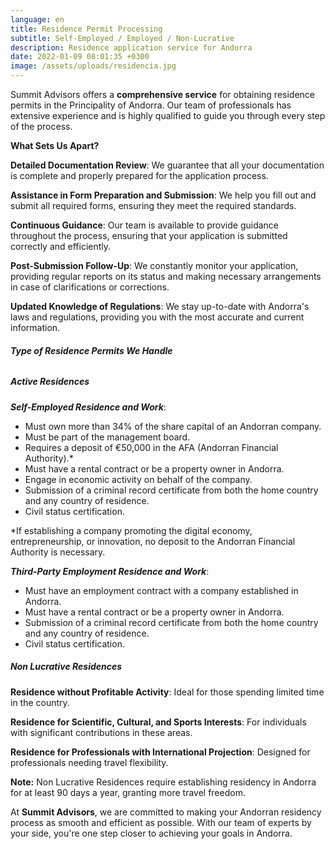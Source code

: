 ```yaml
---
language: en
title: Residence Permit Processing
subtitle: Self-Employed / Employed / Non-Lucrative
description: Residence application service for Andorra
date: 2022-01-09 08:01:35 +0300
image: /assets/uploads/residencia.jpg
---
```

Summit Advisors offers a **comprehensive service** for obtaining residence permits in the Principality of Andorra. Our team of professionals has extensive experience and is highly qualified to guide you through every step of the process.

**What Sets Us Apart?**

**Detailed Documentation Review**: We guarantee that all your documentation is complete and properly prepared for the application process.

**Assistance in Form Preparation and Submission**: We help you fill out and submit all required forms, ensuring they meet the required standards.

**Continuous Guidance**: Our team is available to provide guidance throughout the process, ensuring that your application is submitted correctly and efficiently.

**Post-Submission Follow-Up**: We constantly monitor your application, providing regular reports on its status and making necessary arrangements in case of clarifications or corrections.

**Updated Knowledge of Regulations**: We stay up-to-date with Andorra's laws and regulations, providing you with the most accurate and current information.

###### **Type of Residence Permits We Handle**

##### ***Active Residences***

***Self-Employed Residence and Work***:

* Must own more than 34% of the share capital of an Andorran company.
* Must be part of the management board.
* Requires a deposit of €50,000 in the AFA (Andorran Financial Authority).*
* Must have a rental contract or be a property owner in Andorra.
* Engage in economic activity on behalf of the company.
* Submission of a criminal record certificate from both the home country and any country of residence.
* Civil status certification.

\*If establishing a company promoting the digital economy, entrepreneurship, or innovation, no deposit to the Andorran Financial Authority is necessary.

 ***Third-Party Employment Residence and Work***:

* Must have an employment contract with a company established in Andorra.
* Must have a rental contract or be a property owner in Andorra.
* Submission of a criminal record certificate from both the home country and any country of residence.
* Civil status certification.



##### ***Non Lucrative Residences***

**Residence without Profitable Activity**: Ideal for those spending limited time in the country.

**Residence for Scientific, Cultural, and Sports Interests**: For individuals with significant contributions in these areas.

**Residence for Professionals with International Projection**: Designed for professionals needing travel flexibility.

**Note:** Non Lucrative Residences require establishing residency in Andorra for at least 90 days a year, granting more travel freedom.

At **Summit Advisors**, we are committed to making your Andorran residency process as smooth and efficient as possible. With our team of experts by your side, you're one step closer to achieving your goals in Andorra.